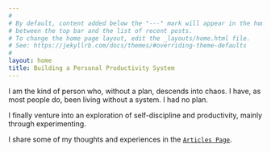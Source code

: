```yaml
---
#
# By default, content added below the "---" mark will appear in the home page
# between the top bar and the list of recent posts.
# To change the home page layout, edit the _layouts/home.html file.
# See: https://jekyllrb.com/docs/themes/#overriding-theme-defaults
#
layout: home
title: Building a Personal Productivity System
---
```


I am the kind of person who, without a plan, descends into chaos. I have, as most people do, been living without a system. I had no plan.

I finally venture into an exploration of self-discipline and productivity, mainly through experimenting.

I share some of my thoughts and experiences in the [`Articles Page`](/articles).
